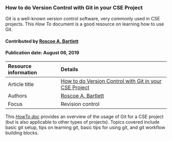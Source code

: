 ### How to do Version Control with Git in your CSE Project

<!-- deck start -->
Git is a well-known version control software, very commonly used in CSE projects. This *How To* document is a good resource on learning how to use Git.
<!-- deck end -->

#### Contributed by [Roscoe A. Bartlett](https://github.com/bartlettroscoe)
#### Publication date: August 06, 2019


Resource information | Details
:--- | :--- 
Article title  | [How to do Version Control with Git in your CSE Project](https://ideas-productivity.org/wordpress/wp-content/uploads/2016/12/IDEAS-VCHowToVersionControlwithGit-V0.2.pdf)
Authors | [Roscoe A. Bartlett](https://github.com/bartlettroscoe)
Focus | Revision control

This *[HowTo doc](https://ideas-productivity.org/wordpress/wp-content/uploads/2016/12/IDEAS-VCHowToVersionControlwithGit-V0.2.pdf)* provides an overview of the usage of Git for a CSE project (but is also applicable to other types of projects). Topics covered include basic git setup, tips on learning git, basic tips for using git, and git workflow building blocks.



<!---
Publish: yes
Categories: development
Topics: revision control
Tags: document, howto
Level: 2
Prerequisites: defaults
Aggregate: none
--->
